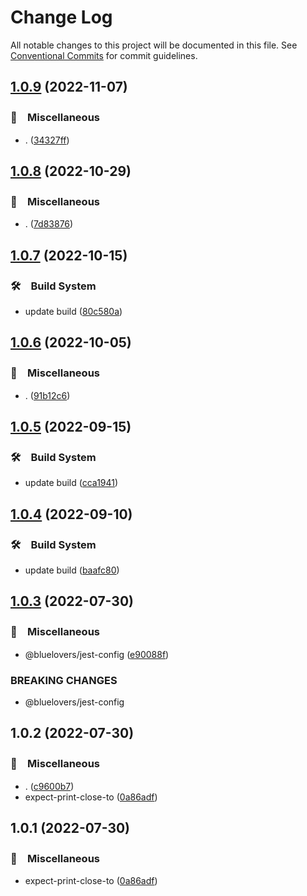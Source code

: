 # Change Log

All notable changes to this project will be documented in this file.
See [Conventional Commits](https://conventionalcommits.org) for commit guidelines.

## [1.0.9](https://github.com/bluelovers/ws-jest/compare/expect-print-close-to@1.0.8...expect-print-close-to@1.0.9) (2022-11-07)



### 🔖　Miscellaneous

* . ([34327ff](https://github.com/bluelovers/ws-jest/commit/34327ffdbbd027d2f901390f6111e2af844d985e))



## [1.0.8](https://github.com/bluelovers/ws-jest/compare/expect-print-close-to@1.0.7...expect-print-close-to@1.0.8) (2022-10-29)



### 🔖　Miscellaneous

* . ([7d83876](https://github.com/bluelovers/ws-jest/commit/7d838766d8839f166f1312cb5c181de747ab36ce))



## [1.0.7](https://github.com/bluelovers/ws-jest/compare/expect-print-close-to@1.0.6...expect-print-close-to@1.0.7) (2022-10-15)



### 🛠　Build System

* update build ([80c580a](https://github.com/bluelovers/ws-jest/commit/80c580ac33bab15925a42a87da0793768e48e8e6))



## [1.0.6](https://github.com/bluelovers/ws-jest/compare/expect-print-close-to@1.0.5...expect-print-close-to@1.0.6) (2022-10-05)



### 🔖　Miscellaneous

* . ([91b12c6](https://github.com/bluelovers/ws-jest/commit/91b12c6bc04507d895c2b5439798d2b9f86d17aa))



## [1.0.5](https://github.com/bluelovers/ws-jest/compare/expect-print-close-to@1.0.4...expect-print-close-to@1.0.5) (2022-09-15)



### 🛠　Build System

* update build ([cca1941](https://github.com/bluelovers/ws-jest/commit/cca194101122a18c961275ee780f700bf571960b))



## [1.0.4](https://github.com/bluelovers/ws-jest/compare/expect-print-close-to@1.0.3...expect-print-close-to@1.0.4) (2022-09-10)



### 🛠　Build System

* update build ([baafc80](https://github.com/bluelovers/ws-jest/commit/baafc80e84ea5d2470db07ce356c3be2df87a7be))



## [1.0.3](https://github.com/bluelovers/ws-jest/compare/expect-print-close-to@1.0.2...expect-print-close-to@1.0.3) (2022-07-30)


### 🔖　Miscellaneous

* @bluelovers/jest-config ([e90088f](https://github.com/bluelovers/ws-jest/commit/e90088f5a3585b360cf6b68404cf06bb37da93e0))


### BREAKING CHANGES

* @bluelovers/jest-config





## 1.0.2 (2022-07-30)


### 🔖　Miscellaneous

* . ([c9600b7](https://github.com/bluelovers/ws-jest/commit/c9600b7a6a06ffc7d6634bef5675051e261d0400))
* expect-print-close-to ([0a86adf](https://github.com/bluelovers/ws-jest/commit/0a86adf9ebca6eceaf33a104e085cf535b16b7bf))





## 1.0.1 (2022-07-30)


### 🔖　Miscellaneous

* expect-print-close-to ([0a86adf](https://github.com/bluelovers/ws-jest/commit/0a86adf9ebca6eceaf33a104e085cf535b16b7bf))
